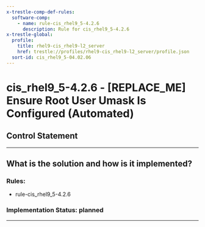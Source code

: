 ```yaml
---
x-trestle-comp-def-rules:
  software-comp:
    - name: rule-cis_rhel9_5-4.2.6
      description: Rule for cis_rhel9_5-4.2.6
x-trestle-global:
  profile:
    title: rhel9-cis_rhel9-l2_server
    href: trestle://profiles/rhel9-cis_rhel9-l2_server/profile.json
  sort-id: cis_rhel9_5-04.02.06
---
```


# cis_rhel9_5-4.2.6 - \[REPLACE_ME\] Ensure Root User Umask Is Configured (Automated)

## Control Statement

______________________________________________________________________

## What is the solution and how is it implemented?

<!-- For implementation status enter one of: implemented, partial, planned, alternative, not-applicable -->

<!-- Note that the list of rules under ### Rules: is read-only and changes will not be captured after assembly to JSON -->

<!-- Add control implementation description here for control: cis_rhel9_5-4.2.6 -->

### Rules:

  - rule-cis_rhel9_5-4.2.6

### Implementation Status: planned

______________________________________________________________________
